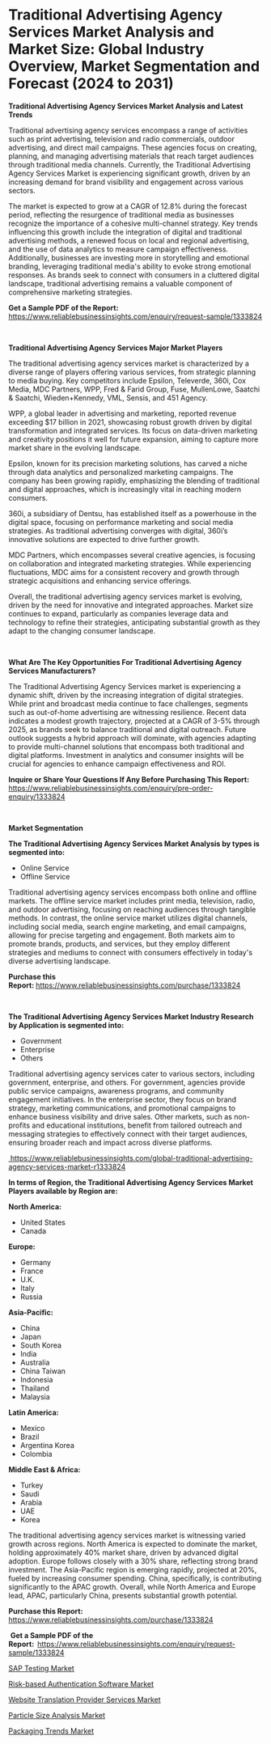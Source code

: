<p><h1>Traditional Advertising Agency Services Market Analysis and Market Size: Global Industry Overview, Market Segmentation and Forecast (2024 to 2031)</h1></p><p><strong>Traditional Advertising Agency Services Market Analysis and Latest Trends</strong></p>
<p><p>Traditional advertising agency services encompass a range of activities such as print advertising, television and radio commercials, outdoor advertising, and direct mail campaigns. These agencies focus on creating, planning, and managing advertising materials that reach target audiences through traditional media channels. Currently, the Traditional Advertising Agency Services Market is experiencing significant growth, driven by an increasing demand for brand visibility and engagement across various sectors.</p><p>The market is expected to grow at a CAGR of 12.8% during the forecast period, reflecting the resurgence of traditional media as businesses recognize the importance of a cohesive multi-channel strategy. Key trends influencing this growth include the integration of digital and traditional advertising methods, a renewed focus on local and regional advertising, and the use of data analytics to measure campaign effectiveness. Additionally, businesses are investing more in storytelling and emotional branding, leveraging traditional media's ability to evoke strong emotional responses. As brands seek to connect with consumers in a cluttered digital landscape, traditional advertising remains a valuable component of comprehensive marketing strategies.</p></p>
<p><strong>Get a Sample PDF of the Report:&nbsp;</strong> <a href="https://www.reliablebusinessinsights.com/enquiry/request-sample/1333824?utm_campaign=63&utm_medium=2&utm_source=Github&utm_content=ia&utm_term=03102024&utm_id=traditional-advertising-agency-services">https://www.reliablebusinessinsights.com/enquiry/request-sample/1333824</a></p>
<p>&nbsp;</p>
<p><strong>Traditional Advertising Agency Services Major Market Players</strong></p>
<p><p>The traditional advertising agency services market is characterized by a diverse range of players offering various services, from strategic planning to media buying. Key competitors include Epsilon, Televerde, 360i, Cox Media, MDC Partners, WPP, Fred & Farid Group, Fuse, MullenLowe, Saatchi & Saatchi, Wieden+Kennedy, VML, Sensis, and 451 Agency.</p><p>WPP, a global leader in advertising and marketing, reported revenue exceeding $17 billion in 2021, showcasing robust growth driven by digital transformation and integrated services. Its focus on data-driven marketing and creativity positions it well for future expansion, aiming to capture more market share in the evolving landscape.</p><p>Epsilon, known for its precision marketing solutions, has carved a niche through data analytics and personalized marketing campaigns. The company has been growing rapidly, emphasizing the blending of traditional and digital approaches, which is increasingly vital in reaching modern consumers.</p><p>360i, a subsidiary of Dentsu, has established itself as a powerhouse in the digital space, focusing on performance marketing and social media strategies. As traditional advertising converges with digital, 360i’s innovative solutions are expected to drive further growth.</p><p>MDC Partners, which encompasses several creative agencies, is focusing on collaboration and integrated marketing strategies. While experiencing fluctuations, MDC aims for a consistent recovery and growth through strategic acquisitions and enhancing service offerings.</p><p>Overall, the traditional advertising agency services market is evolving, driven by the need for innovative and integrated approaches. Market size continues to expand, particularly as companies leverage data and technology to refine their strategies, anticipating substantial growth as they adapt to the changing consumer landscape.</p></p>
<p>&nbsp;</p>
<p><strong>What Are The Key Opportunities For Traditional Advertising Agency Services Manufacturers?</strong></p>
<p><p>The Traditional Advertising Agency Services market is experiencing a dynamic shift, driven by the increasing integration of digital strategies. While print and broadcast media continue to face challenges, segments such as out-of-home advertising are witnessing resilience. Recent data indicates a modest growth trajectory, projected at a CAGR of 3-5% through 2025, as brands seek to balance traditional and digital outreach. Future outlook suggests a hybrid approach will dominate, with agencies adapting to provide multi-channel solutions that encompass both traditional and digital platforms. Investment in analytics and consumer insights will be crucial for agencies to enhance campaign effectiveness and ROI.</p></p>
<p><strong>Inquire or Share Your Questions If Any Before Purchasing This Report:</strong> <a href="https://www.reliablebusinessinsights.com/enquiry/pre-order-enquiry/1333824?utm_campaign=63&utm_medium=2&utm_source=Github&utm_content=ia&utm_term=03102024&utm_id=traditional-advertising-agency-services">https://www.reliablebusinessinsights.com/enquiry/pre-order-enquiry/1333824</a></p>
<p>&nbsp;</p>
<p><strong>Market Segmentation</strong></p>
<p><strong>The Traditional Advertising Agency Services Market Analysis by types is segmented into:</strong></p>
<p><ul><li>Online Service</li><li>Offline Service</li></ul></p>
<p><p>Traditional advertising agency services encompass both online and offline markets. The offline service market includes print media, television, radio, and outdoor advertising, focusing on reaching audiences through tangible methods. In contrast, the online service market utilizes digital channels, including social media, search engine marketing, and email campaigns, allowing for precise targeting and engagement. Both markets aim to promote brands, products, and services, but they employ different strategies and mediums to connect with consumers effectively in today's diverse advertising landscape.</p></p>
<p><strong>Purchase this Report:&nbsp;</strong><a href="https://www.reliablebusinessinsights.com/purchase/1333824?utm_campaign=63&utm_medium=2&utm_source=Github&utm_content=ia&utm_term=03102024&utm_id=traditional-advertising-agency-services">https://www.reliablebusinessinsights.com/purchase/1333824</a></p>
<p>&nbsp;</p>
<p><strong>The Traditional Advertising Agency Services Market Industry Research by Application is segmented into:</strong></p>
<p><ul><li>Government</li><li>Enterprise</li><li>Others</li></ul></p>
<p><p>Traditional advertising agency services cater to various sectors, including government, enterprise, and others. For government, agencies provide public service campaigns, awareness programs, and community engagement initiatives. In the enterprise sector, they focus on brand strategy, marketing communications, and promotional campaigns to enhance business visibility and drive sales. Other markets, such as non-profits and educational institutions, benefit from tailored outreach and messaging strategies to effectively connect with their target audiences, ensuring broader reach and impact across diverse platforms.</p></p>
<p><a href="https://www.reliablebusinessinsights.com/global-traditional-advertising-agency-services-market-r1333824?utm_campaign=63&utm_medium=2&utm_source=Github&utm_content=ia&utm_term=03102024&utm_id=traditional-advertising-agency-services">&nbsp;https://www.reliablebusinessinsights.com/global-traditional-advertising-agency-services-market-r1333824</a></p>
<p><strong>In terms of Region, the Traditional Advertising Agency Services Market Players available by Region are:</strong></p>
<p>
    <p> <strong> North America: </strong>
        <ul>
            <li>United States</li>
            <li>Canada</li>
        </ul>
        </p> 
    <p> <strong> Europe: </strong>
        <ul>
            <li>Germany</li>
            <li>France</li>
            <li>U.K.</li>
            <li>Italy</li>
            <li>Russia</li>
        </ul>
        </p> 
    <p> <strong> Asia-Pacific: </strong>
        <ul>
            <li>China</li>
            <li>Japan</li>
            <li>South Korea</li>
            <li>India</li>
            <li>Australia</li>
            <li>China Taiwan</li>
            <li>Indonesia</li>
            <li>Thailand</li>
            <li>Malaysia</li>
        </ul>
        </p> 
    <p> <strong> Latin America: </strong>
        <ul>
            <li>Mexico</li>
            <li>Brazil</li>
            <li>Argentina Korea</li>
            <li>Colombia</li>
        </ul>
        </p> 
    <p> <strong> Middle East & Africa: </strong>
        <ul>
            <li>Turkey</li>
            <li>Saudi</li>
            <li>Arabia</li>
            <li>UAE</li>
            <li>Korea</li>
        </ul>
    </p>
    </p>
<p><p>The traditional advertising agency services market is witnessing varied growth across regions. North America is expected to dominate the market, holding approximately 40% market share, driven by advanced digital adoption. Europe follows closely with a 30% share, reflecting strong brand investment. The Asia-Pacific region is emerging rapidly, projected at 20%, fueled by increasing consumer spending. China, specifically, is contributing significantly to the APAC growth. Overall, while North America and Europe lead, APAC, particularly China, presents substantial growth potential.</p></p>
<p><strong>Purchase this Report: </strong><a href="https://www.reliablebusinessinsights.com/purchase/1333824?utm_campaign=63&utm_medium=2&utm_source=Github&utm_content=ia&utm_term=03102024&utm_id=traditional-advertising-agency-services">https://www.reliablebusinessinsights.com/purchase/1333824</a></p>
<p>&nbsp;<strong>Get a Sample PDF of the Report:&nbsp;&nbsp;</strong><a href="https://www.reliablebusinessinsights.com/enquiry/request-sample/1333824?utm_campaign=63&utm_medium=2&utm_source=Github&utm_content=ia&utm_term=03102024&utm_id=traditional-advertising-agency-services">https://www.reliablebusinessinsights.com/enquiry/request-sample/1333824</a></p>
<p><strong></strong></p>
<p><p><a href="https://www.linkedin.com/pulse/what-driving-global-sap-testing-market-dive-trends-applications-a4pzf?trackingId=R8wZh47iRTWkSQPyuuYtkw%3D%3D&utm_campaign=63&utm_medium=2&utm_source=Github&utm_content=ia&utm_term=03102024&utm_id=traditional-advertising-agency-services">SAP Testing Market</a></p><p><a href="https://github.com/NancyAlvarado586/Market-Research-Report-List-1/blob/main/risk-based-authentication-software-market.md?utm_campaign=63&utm_medium=2&utm_source=Github&utm_content=ia&utm_term=03102024&utm_id=traditional-advertising-agency-services">Risk-based Authentication Software Market</a></p><p><a href="https://github.com/tambantaybe6/Market-Research-Report-List-1/blob/main/website-translation-provider-services-market.md?utm_campaign=63&utm_medium=2&utm_source=Github&utm_content=ia&utm_term=03102024&utm_id=traditional-advertising-agency-services">Website Translation Provider Services Market</a></p><p><a href="https://www.linkedin.com/pulse/comprehensive-analysis-global-particle-size-market-growth-trends-wvimf?trackingId=TlHanRXESl6StHDkdw75Vw%3D%3D&utm_campaign=63&utm_medium=2&utm_source=Github&utm_content=ia&utm_term=03102024&utm_id=traditional-advertising-agency-services">Particle Size Analysis Market</a></p><p><a href="https://www.linkedin.com/pulse/what-innovations-market-trends-shaping-packaging-88czf?trackingId=kR0GkLeeTpufC0x9DdO2dQ%3D%3D&utm_campaign=63&utm_medium=2&utm_source=Github&utm_content=ia&utm_term=03102024&utm_id=traditional-advertising-agency-services">Packaging Trends Market</a></p></p>